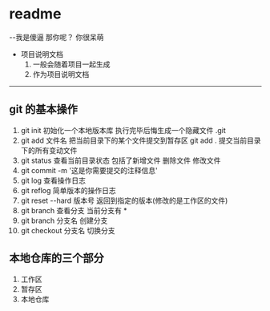 # readme

--我是傻逼
那你呢？
你很呆萌

- 项目说明文档
  1. 一般会随着项目一起生成
  2. 作为项目说明文档

---

## git 的基本操作

1. git init 初始化一个本地版本库 执行完毕后悔生成一个隐藏文件 .git
2. git add 文件名 把当前目录下的某个文件提交到暂存区 git add . 提交当前目录下的所有变动文件
3. git status 查看当前目录状态 包括了新增文件 删除文件 修改文件
4. git commit -m '这是你需要提交的注释信息'
5. git log 查看操作日志
6. git reflog 简单版本的操作日志
7. git reset --hard 版本号 返回到指定的版本(修改的是工作区的文件)
8. git branch 查看分支 当前分支有 \*
9. git branch 分支名 创建分支
10. git checkout 分支名 切换分支

## 本地仓库的三个部分

1. 工作区
2. 暂存区
3. 本地仓库
